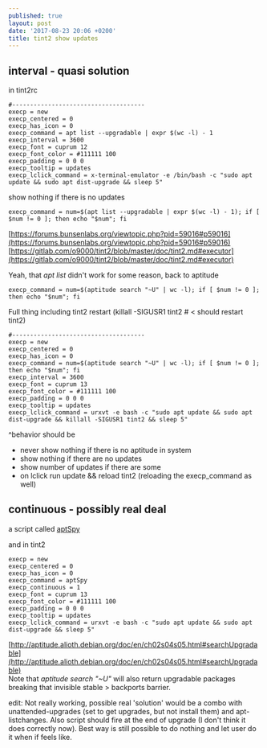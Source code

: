 ```yaml
---
published: true
layout: post
date: '2017-08-23 20:06 +0200'
title: tint2 show updates
---
```

## interval - quasi solution

in tint2rc

    #-------------------------------------
    execp = new
    execp_centered = 0
    execp_has_icon = 0
    execp_command = apt list --upgradable | expr $(wc -l) - 1
    execp_interval = 3600
    execp_font = cuprum 12
    execp_font_color = #111111 100
    execp_padding = 0 0 0
    execp_tooltip = updates
    execp_lclick_command = x-terminal-emulator -e /bin/bash -c "sudo apt update && sudo apt dist-upgrade && sleep 5"
    
show nothing if there is no updates
    
	execp_command = num=$(apt list --upgradable | expr $(wc -l) - 1); if [ $num != 0 ]; then echo "$num"; fi    
    
[https://forums.bunsenlabs.org/viewtopic.php?pid=59016#p59016](https://forums.bunsenlabs.org/viewtopic.php?pid=59016#p59016)  
[https://gitlab.com/o9000/tint2/blob/master/doc/tint2.md#executor](https://gitlab.com/o9000/tint2/blob/master/doc/tint2.md#executor)

Yeah, that *apt list* didn't work for some reason, back to aptitude

    execp_command = num=$(aptitude search "~U" | wc -l); if [ $num != 0 ]; then echo "$num"; fi
    
Full thing including tint2 restart (killall -SIGUSR1 tint2 # < should restart tint2)

    #-------------------------------------
    execp = new
    execp_centered = 0
    execp_has_icon = 0
    execp_command = num=$(aptitude search "~U" | wc -l); if [ $num != 0 ]; then echo "$num"; fi
    execp_interval = 3600
    execp_font = cuprum 13
    execp_font_color = #111111 100
    execp_padding = 0 0 0
    execp_tooltip = updates
    execp_lclick_command = urxvt -e bash -c "sudo apt update && sudo apt dist-upgrade && killall -SIGUSR1 tint2 && sleep 5"
    
^behavior should be
- never show nothing if there is no aptitude in system
- show nothing if there are no updates
- show number of updates if there are some
- on lclick run update && reload tint2 (reloading the execp_command as well)

## continuous - possibly real deal

a script called [aptSpy](https://raw.githubusercontent.com/brontosaurusrex/stretchbang/master/bin/aptSpy)

and in tint2

    execp = new
    execp_centered = 0
    execp_has_icon = 0
    execp_command = aptSpy
    execp_continuous = 1
    execp_font = cuprum 13
    execp_font_color = #111111 100
    execp_padding = 0 0 0
    execp_tooltip = updates
    execp_lclick_command = urxvt -e bash -c "sudo apt update && sudo apt dist-upgrade && sleep 5"
    
[http://aptitude.alioth.debian.org/doc/en/ch02s04s05.html#searchUpgradable](http://aptitude.alioth.debian.org/doc/en/ch02s04s05.html#searchUpgradable)  
Note that *aptitude search "~U"* will also return upgradable packages breaking that invisible stable > backports barrier.

edit: Not really working, possible real 'solution' would be a combo with unattended-upgrades (set to get upgrades, but not install them) and apt-listchanges. Also script should fire at the end of upgrade (I don't think it does correctly now). Best way is still possible to do nothing and let user do it when if feels like.
